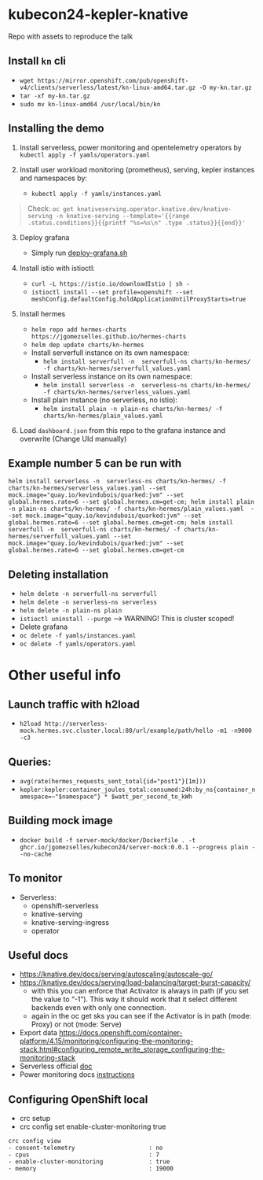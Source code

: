 # kubecon24-kepler-knative
Repo with assets to reproduce the talk

## Install `kn` cli
   *  `wget https://mirror.openshift.com/pub/openshift-v4/clients/serverless/latest/kn-linux-amd64.tar.gz -O my-kn.tar.gz`
   *  `tar -xf my-kn.tar.gz`
   *  `sudo mv kn-linux-amd64 /usr/local/bin/kn`

## Installing the demo
1. Install serverless, power monitoring and opentelemetry operators by  `kubectl apply -f yamls/operators.yaml`

2. Install user workload monitoring (prometheus), serving, kepler instances and namespaces by:
   * `kubectl apply -f yamls/instances.yaml`

> Check: `oc get knativeserving.operator.knative.dev/knative-serving -n knative-serving --template='{{range .status.conditions}}{{printf "%s=%s\n" .type .status}}{{end}}'`

3. Deploy grafana
   * Simply run [deploy-grafana.sh](https://github.com/sustainable-computing-io/kepler-operator/blob/v1alpha1/hack/dashboard/openshift/deploy-grafana.sh)

4. Install istio with istioctl:
   * `curl -L https://istio.io/downloadIstio | sh -`
   * `istioctl install --set profile=openshift --set meshConfig.defaultConfig.holdApplicationUntilProxyStarts=true`

5. Install hermes
   * `helm repo add hermes-charts https://jgomezselles.github.io/hermes-charts`
   * `helm dep update charts/kn-hermes`
   * Install serverfull instance on its own namespace:
     * `helm install serverfull -n  serverfull-ns charts/kn-hermes/ -f charts/kn-hermes/serverfull_values.yaml`
   * Install serverless instance on its own namespace:
     * `helm install serverless -n  serverless-ns charts/kn-hermes/ -f charts/kn-hermes/serverless_values.yaml`
   * Install plain instance (no serverless, no istio):
     * `helm install plain -n plain-ns charts/kn-hermes/ -f charts/kn-hermes/plain_values.yaml`

6. Load `dashboard.json` from this repo to the grafana instance and overwrite (Change UId manually)


## Example number 5 can be run with

```
helm install serverless -n  serverless-ns charts/kn-hermes/ -f charts/kn-hermes/serverless_values.yaml --set mock.image="quay.io/kevindubois/quarked:jvm" --set global.hermes.rate=6 --set global.hermes.cm=get-cm; helm install plain -n plain-ns charts/kn-hermes/ -f charts/kn-hermes/plain_values.yaml  --set mock.image="quay.io/kevindubois/quarked:jvm" --set global.hermes.rate=6 --set global.hermes.cm=get-cm; helm install serverfull -n  serverfull-ns charts/kn-hermes/ -f charts/kn-hermes/serverfull_values.yaml --set mock.image="quay.io/kevindubois/quarked:jvm" --set global.hermes.rate=6 --set global.hermes.cm=get-cm
```

## Deleting installation
* `helm delete -n serverfull-ns serverfull`
* `helm delete -n serverless-ns serverless`
* `helm delete -n plain-ns plain`
* `istioctl uninstall --purge` --> WARNING! This is cluster scoped!
* Delete grafana
* `oc delete -f yamls/instances.yaml`
* `oc delete -f yamls/operators.yaml`

# Other useful info

## Launch traffic with h2load
  * `h2load http://serverless-mock.hermes.svc.cluster.local:80/url/example/path/hello -m1 -n9000 -c3`

## Queries:
   * `avg(rate(hermes_requests_sent_total{id="post1"}[1m]))`
   * `kepler:kepler:container_joules_total:consumed:24h:by_ns{container_namespace=~"$namespace"} * $watt_per_second_to_kWh`

## Building mock image
   * `docker build -f server-mock/docker/Dockerfile . -t ghcr.io/jgomezselles/kubecon24/server-mock:0.0.1 --progress plain --no-cache`

## To monitor
* Serverless:
  * openshift-serverless
  * knative-serving
  * knative-serving-ingress
  * operator

## Useful docs
* https://knative.dev/docs/serving/autoscaling/autoscale-go/ 
* https://knative.dev/docs/serving/load-balancing/target-burst-capacity/ 
  * with this you can enforce that Activator is always in path (if you set the value to “-1”). This way it should work that it select different backends even with only one connection.
  * again in the oc get sks you can see if the Activator is in path (mode: Proxy) or not (mode: Serve)
* Export data https://docs.openshift.com/container-platform/4.15/monitoring/configuring-the-monitoring-stack.html#configuring_remote_write_storage_configuring-the-monitoring-stack 
*  Serverless official [doc](https://docs.openshift.com/serverless/1.31/install/install-serverless-operator.html)
*  Power monitoring docs [instructions](https://docs.openshift.com/container-platform/4.14/observability/power_monitoring/installing-power-monitoring.html)

## Configuring OpenShift local
* crc setup
* crc config set enable-cluster-monitoring true

```
crc config view
- consent-telemetry                     : no
- cpus                                  : 7
- enable-cluster-monitoring             : true
- memory                                : 19000

```